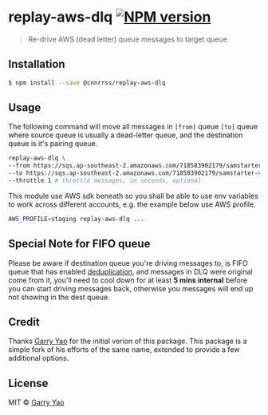 # replay-aws-dlq [![NPM version][npm-image]][npm-url]
> Re-drive AWS (dead letter) queue messages to target queue

## Installation

```sh
$ npm install --save @cnnrrss/replay-aws-dlq
```

## Usage
The following command will move all messages in `[from]` queue `[to]` queue where source queue is usually a dead-letter queue, and the destination queue is it's pairing queue. 

```bash
replay-aws-dlq \
--from https://sqs.ap-southeast-2.amazonaws.com/718583902179/samstarter-v2-UploadAssetDLQ-XXFMZ0C9N5KP \
--to https://sqs.ap-southeast-2.amazonaws.com/718583902179/samstarter-v2-UploadAsset-1CF6W6RO07PGF \
--throttle 1 # throttle messages, in seconds, optional
```

This module use AWS sdk beneath so you shall be able to use env variables to work across different accounts, e.g. the example below use AWS profile.

```bash
AWS_PROFILE=staging replay-aws-dlq ...
```

## Special Note for FIFO queue
Please be aware if destination queue you're driving messages to, is FIFO queue that has enabled [deduplication](https://docs.aws.amazon.com/AWSSimpleQueueService/latest/SQSDeveloperGuide/FIFO-queues.html#FIFO-queues-exactly-once-processing), and messages in DLQ were original come from it, you'll need to cool down for at least **5 mins internal** before you can start driving messages back, otherwise you messages will end up not showing in the dest queue.   

## Credit

Thanks [Garry Yao](https://github.com/garryyao/replay-aws-dlq) for the initial verion of this package. This package is a simple fork of his efforts of the same name, extended to provide a few additional options.

## License

MIT © [Garry Yao]()


[npm-image]: https://badge.fury.io/js/@cnnrrss%2Freplay-aws-dlq.svg
[npm-url]: https://npmjs.org/package/@cnnrrss/replay-aws-dlq
